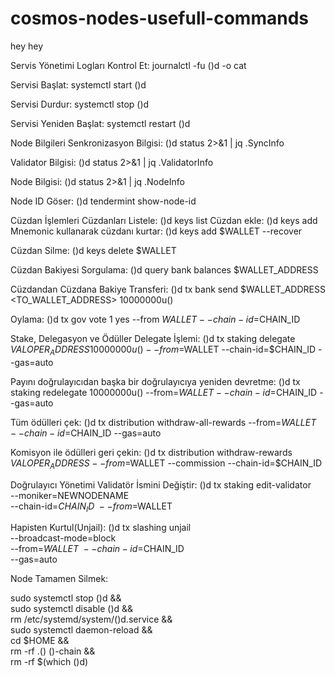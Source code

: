 # cosmos-nodes-usefull-commands
hey hey

Servis Yönetimi
Logları Kontrol Et: journalctl -fu ()d -o cat

Servisi Başlat: systemctl start ()d

Servisi Durdur: systemctl stop ()d

Servisi Yeniden Başlat: systemctl restart ()d

Node Bilgileri
Senkronizasyon Bilgisi: ()d status 2>&1 | jq .SyncInfo

Validator Bilgisi: ()d status 2>&1 | jq .ValidatorInfo

Node Bilgisi: ()d status 2>&1 | jq .NodeInfo

Node ID Göser: ()d tendermint show-node-id

Cüzdan İşlemleri
Cüzdanları Listele: ()d keys list
 Cüzdan ekle: ()d keys add <wallet-ismi>
Mnemonic kullanarak cüzdanı kurtar: ()d keys add $WALLET --recover

Cüzdan Silme: ()d keys delete $WALLET

Cüzdan Bakiyesi Sorgulama: ()d query bank balances $WALLET_ADDRESS

Cüzdandan Cüzdana Bakiye Transferi: ()d tx bank send $WALLET_ADDRESS <TO_WALLET_ADDRESS> 10000000u()

Oylama:  ()d tx gov vote 1 yes --from $WALLET --chain-id=$CHAIN_ID

Stake, Delegasyon ve Ödüller
Delegate İşlemi: ()d tx staking delegate $VALOPER_ADDRESS 10000000u() --from=$WALLET --chain-id=$CHAIN_ID --gas=auto

Payını doğrulayıcıdan başka bir doğrulayıcıya yeniden devretme: ()d tx staking redelegate <srcValidatorAddress> <destValidatorAddress> 10000000u() --from=$WALLET --chain-id=$CHAIN_ID --gas=auto

Tüm ödülleri çek: ()d tx distribution withdraw-all-rewards --from=$WALLET --chain-id=$CHAIN_ID --gas=auto

Komisyon ile ödülleri geri çekin: ()d tx distribution withdraw-rewards $VALOPER_ADDRESS --from=$WALLET --commission --chain-id=$CHAIN_ID

Doğrulayıcı Yönetimi
Validatör İsmini Değiştir: 
()d tx staking edit-validator \
--moniker=NEWNODENAME \
--chain-id=$CHAIN_ID \
--from=$WALLET

Hapisten Kurtul(Unjail): 
()d tx slashing unjail \
	--broadcast-mode=block \
	--from=$WALLET \
	--chain-id=$CHAIN_ID \
	--gas=auto

Node Tamamen Silmek: 

sudo systemctl stop ()d && \
sudo systemctl disable ()d && \
rm /etc/systemd/system/()d.service && \
sudo systemctl daemon-reload && \
cd $HOME && \
rm -rf .() ()-chain && \
rm -rf $(which ()d)
